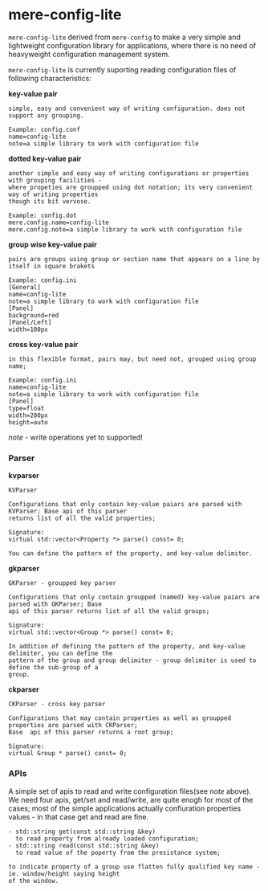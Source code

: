 # mere-config-lite
`mere-config-lite` derived from `mere-config` to make a very simple and lightweight configuration library for applications, where there is no need of heavyweight configuration management system.

`mere-config-lite` is currently suporting reading configuration files of following characteristics:

**key-value pair**
  ```
  simple, easy and convenient way of writing configuration. does not support any grouping.
  
  Example: config.conf
  name=config-lite
  note=a simple library to work with configuration file
  ```
**dotted key-value pair**
  ```
  another simple and easy way of writing configurations or properties with grouping facilities - 
  where propeties are groupped using dot notation; its very convenient way of writing properties
  though its bit vervose.
  
  Example: config.dot
  mere.config.name=config-lite
  mere.config.note=a simple library to work with configuration file
  ```
**group wise key-value pair**
  ```
  pairs are groups using group or section name that appears on a line by itself in square brakets
  
  Example: config.ini
  [General]
  name=config-lite
  note=a simple library to work with configuration file
  [Panel]
  background=red
  [Panel/Left]
  width=100px
  ```
**cross key-value pair**
  ```
  in this flexible format, pairs may, but need not, grouped using group name;
  
  Example: config.ini
  name=config-lite
  note=a simple library to work with configuration file
  [Panel]
  type=float
  width=200px
  height=auto
  ```

*note* - write operations yet to supported!
### Parser
**kvparser**
```
KVParser

Configurations that only contain key-value paiars are parsed with KVParser; Base api of this parser
returns list of all the valid properties;

Signature:
virtual std::vector<Property *> parse() const= 0;

You can define the pattern of the property, and key-value delimiter.
```
**gkparser**
```
GKParser - groupped key parser

Configurations that only contain groupped (named) key-value paiars are parsed with GKParser; Base 
api of this parser returns list of all the valid groups;

Signature:
virtual std::vector<Group *> parse() const= 0;

In addition of defining the pattern of the property, and key-value delimiter, you can define the 
pattern of the group and group delimiter - group delimiter is used to define the sub-group of a
group.
```
**ckparser**
```
CKParser - cross key parser

Configurations that may contain properties as well as groupped properties are parsed with CKParser; 
Base  api of this parser returns a root group;

Signature:
virtual Group * parse() const= 0;
```
### APIs
A simple set of apis to read and write configuration files(see *note* above). 
We need four apis, get/set and read/write, are quite enogh for most of the cases; most of the simple 
applications actually confiuration properties values - in that case get and read are fine.
```
- std::string get(const std::string &key) 
  to read property from already loaded configuration; 
- std::string read(const std::string &key)
  to read value of the poperty from the presistance system;

to indicate property of a group use flatten fully qualified key name - ie. window/height saying height
of the window.
```
